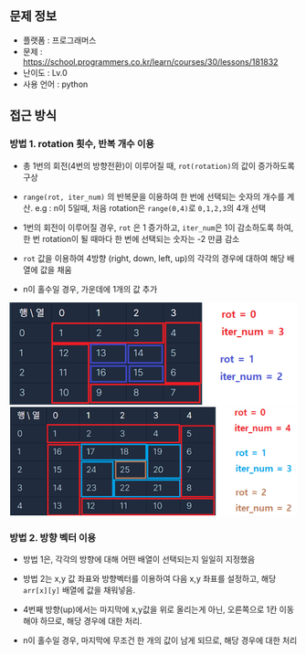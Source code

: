 ## 문제 정보

- 플랫폼 : 프로그래머스
- 문제 : https://school.programmers.co.kr/learn/courses/30/lessons/181832
- 난이도 : Lv.0
- 사용 언어 : python

## 접근 방식

### 방법 1. rotation 횟수, 반복 개수 이용

- 총 1번의 회전(4번의 방향전환)이 이루어질 때, `rot(rotation)`의 값이 증가하도록 구상

- `range(rot, iter_num)` 의 반복문을 이용하여 한 번에 선택되는 숫자의 개수를 계산. e.g : n이 5일때, 처음 rotation은 `range(0,4)`로 `0,1,2,3`의 4개 선택

- 1번의 회전이 이루어질 경우, `rot` 은 1 증가하고, `iter_num`은 1이 감소하도록 하여, 한 번 rotation이 될 때마다 한 번에 선택되는 숫자는 -2 만큼 감소

- `rot` 값을 이용하여 4방향 (right, down, left, up)의 각각의 경우에 대하여 해당 배열에 값을 채움

- n이 홀수일 경우, 가운데에 1개의 값 추가

<img src='./1.png' /></img>
<img src='./2.png' /></img>

### 방법 2. 방향 벡터 이용

- 방법 1은, 각각의 방향에 대해 어떤 배열이 선택되는지 일일히 지정했음

- 방법 2는 x,y 값 좌표와 방향벡터를 이용하여 다음 x,y 좌표를 설정하고, 해당 `arr[x][y]` 배열에 값을 채워넣음.

- 4번째 방향(up)에서는 마지막에 x,y값을 위로 올리는게 아닌, 오른쪽으로 1칸 이동해야 하므로, 해당 경우에 대한 처리.

- n이 홀수일 경우, 마지막에 무조건 한 개의 값이 남게 되므로, 해당 경우에 대한 처리
